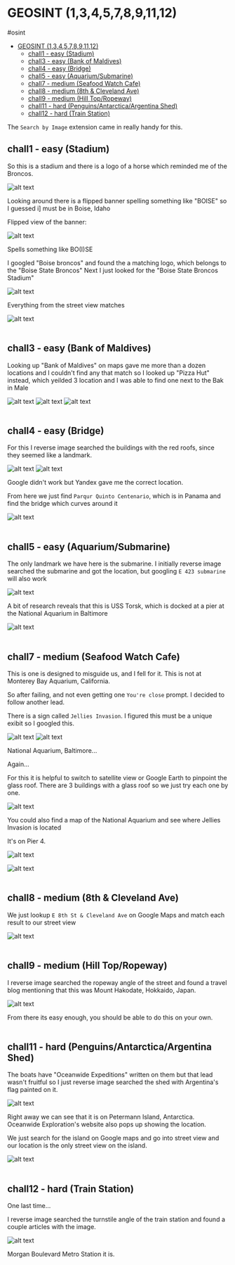 # GEOSINT (1,3,4,5,7,8,9,11,12)

#osint

- [GEOSINT (1,3,4,5,7,8,9,11,12)](#geosint-13457891112)
  - [chall1 - easy (Stadium)](#chall1---easy-stadium)
  - [chall3 - easy (Bank of Maldives)](#chall3---easy-bank-of-maldives)
  - [chall4 - easy (Bridge)](#chall4---easy-bridge)
  - [chall5 - easy (Aquarium/Submarine)](#chall5---easy-aquariumsubmarine)
  - [chall7 - medium (Seafood Watch Cafe)](#chall7---medium-seafood-watch-cafe)
  - [chall8 - medium (8th \& Cleveland Ave)](#chall8---medium-8th--cleveland-ave)
  - [chall9 - medium (Hill Top/Ropeway)](#chall9---medium-hill-topropeway)
  - [chall11 - hard (Penguins/Antarctica/Argentina Shed)](#chall11---hard-penguinsantarcticaargentina-shed)
  - [chall12 - hard (Train Station)](#chall12---hard-train-station)


The `Search by Image` extension came in really handy for this.

## chall1 - easy (Stadium)

So this is a stadium and there is a logo of a horse which reminded me of the Broncos.

![alt text](screenshots/image.png)

Looking around there is a flipped banner spelling something like "BOISE" so I guessed i] must be in Boise, Idaho

Flipped view of the banner:

![alt text](screenshots/image-2.png)

Spells something like BO(I)SE

I googled "Boise broncos"  and found the a matching logo, which belongs to the "Boise State Broncos" Next I just looked for the "Boise State Broncos Stadium"

![alt text](screenshots/image-3.png)

Everything from the street view matches

![alt text](screenshots/image-4.png)
<br>
<br>

## chall3 - easy (Bank of Maldives)

Looking up "Bank of Maldives" on maps gave me more than a dozen locations and I couldn't find any that match so I looked up "Pizza Hut" instead, which yeilded 3 location and I was able to find one next to the Bak in Male

![alt text](screenshots/image-5.png)
![alt text](screenshots/image-6.png)
![alt text](screenshots/image-8.png)
<br>
<br>

## chall4 - easy (Bridge)

For this I reverse image searched the buildings with the red roofs, since they seemed like a landmark.

![alt text](screenshots/image.webp)
![alt text](screenshots/image-9.png)

Google didn't work but Yandex gave me the correct location.

From here we just find `Parqur Quinto Centenario`, which is in Panama and find the bridge which curves around it

![alt text](screenshots/image-10.png)
<br>
<br>

## chall5 - easy (Aquarium/Submarine)

The only landmark we have here is the submarine. I initially reverse image searched the submarine and got the location, but googling `E 423 submarine` will also work

![alt text](screenshots/image-12.png)

A bit of research reveals that this is USS Torsk, which is docked at a pier at the National Aquarium in Baltimore

![alt text](screenshots/image-13.png)
<br>
<br>

## chall7 - medium (Seafood Watch Cafe)

This is one is designed to misguide us, and I fell for it. This is not at Monterey Bay Aquarium, California. 

So after failing, and not even getting one `You're close` prompt. I decided to follow another lead.

There is a sign called `Jellies Invasion`. I figured this must be a unique exibit so I googled this.

![alt text](screenshots/image-14.png)
![alt text](screenshots/image-15.png)

National Aquarium, Baltimore...

Again...

For this it is helpful to switch to satellite view or Google Earth to pinpoint the glass roof. There are 3 buildings with a glass roof so we just try each one by one. 

![alt text](screenshots/image-17.png)

You could also find a map of the National Aquarium and see where Jellies Invasion is located

It's on Pier 4.

![alt text](screenshots/image-18.png)

![alt text](screenshots/image-16.png)
<br>
<br>

## chall8 - medium (8th & Cleveland Ave)

We just lookup `E 8th St & Cleveland Ave` on Google Maps and match each result to our street view

![alt text](screenshots/image-19.png)
<br>
<br>

## chall9 - medium (Hill Top/Ropeway)

I reverse image searched the ropeway angle of the street and found a travel blog mentioning that this was Mount Hakodate, Hokkaido, Japan.

![alt text](screenshots/image-20.png)

From there its easy enough, you should be able to do this on your own.
<br>
<br>

## chall11 - hard (Penguins/Antarctica/Argentina Shed)

The boats have "Oceanwide Expeditions" written on them but that lead wasn't fruitful so I just reverse image searched the shed with Argentina's flag painted on it.

![alt text](screenshots/image-21.png)

Right away we can see that it is on Petermann Island, Antarctica. Oceanwide Exploration's website also pops up showing the location. 

We just search for the island on Google maps and go into street view and our location is the only street view on the island. 

![alt text](screenshots/image-22.png)
<br>
<br>

## chall12 - hard (Train Station)

One last time...

I reverse image searched the turnstile angle of the train station and found a couple articles with the image. 

![alt text](screenshots/image-23.png)

Morgan Boulevard Metro Station it is.